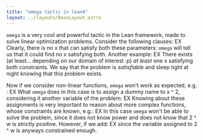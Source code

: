 ```yaml
---
title: "omega tactic in lean4"
layout: ../layouts/BaseLayout.astro
---
```

`omega` is a very cool and powerful tactic in the Lean framework, made to solve linear optimization problems.
Consider the following clauses:
EX
Clearly, there is no x that can satisfy both these parameters: `omega` will tell us that it could find no x satisfying both.
Another example:
EX
There exists (at least... depending on our domain of interest :p) *at least* one x satisfying both constraints.
We say that the problem is *satisfiable* and sleep tight at night knowing that this problem exists.

Now if we consider non-linear functions, `omega` won't work as expected, e.g. :
EX
What `omega` does in this case is to assign a dummy name to x ^ 2, considering it another variable of the problem:
EX
Knowing about these assignments is very important to reason about more complex functions, whose constraints are known, e.g.:
EX
In this case `omega` won't be able to solve the problem, since it does not know power and does not know that 2 ^ w is strictly positive.
However, if we add:
EX
since the variable assigned to 2 ^ w is anyways constrained enough.
